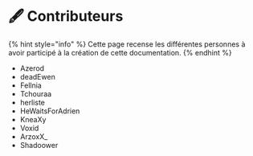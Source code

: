 # 🖋️ Contributeurs

{% hint style="info" %}
Cette page recense les différentes personnes à avoir participé à la création de cette documentation.
{% endhint %}

* Azerod
* deadEwen
* Fellnia
* Tchouraa
* herliste
* HeWaitsForAdrien
* KneaXy
* Voxid
* ArzoxX_
* Shadoower
